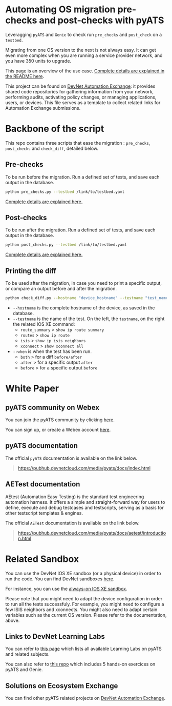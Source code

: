 Automating OS migration pre-checks and post-checks with pyATS
=====================================
Leveragging `pyATS` and `Genie` to check run `pre_checks` and `post_check` on a `testbed`.

Migrating from one OS version to the next is not always easy. It can get even more complex when you are running a service provider network, and you have 350 units to upgrade.

This page is an overview of the use case. [Complete details are explained in the README here](../README.md).

This project can be found on [DevNet Automation Exchange](https://developer.cisco.com/network-automation/): it provides shared code repositories for gathering information from your network, performing audits, activating policy changes, or managing applications, users, or devices. This file serves as a template to collect related links for Automation Exchange submissions.

# Backbone of the script

This repo contains three scripts that ease the migration : `pre_checks`, `post_checks` and `check_diff`, detailed below.

## Pre-checks

To be run before the migration. Run a defined set of tests, and save each output in the database.

```bash
python pre_checks.py --testbed /link/to/testbed.yaml
```
[Complete details are explained here.](./README_pre_checks.md)

## Post-checks

To be run after the migration. Run a defined set of tests, and save each output in the database.

```bash
python post_checks.py --testbed /link/to/testbed.yaml
```
[Complete details are explained here.](./README_post_checks.md)

## Printing the diff

To be used after the migration, in case you need to print a specific output, or compare an output before and after the migration.

```bash
python check_diff.py --hostname "device_hostname" --testname "test_name" --when "when_tested"
```
* `--hostname` is the complete hostname of the device, as saved in the database.
* `--testname` is the name of the test. On the left, the `testname`, on the right the related IOS XE command:
    - `route_summary` > `show ip route summary`
    - `routes`        > `show ip route`
    - `isis`          > `show ip isis neighbors`
    - `xconnect`      > `show xconnect all`
* `--when` is when the test has been run.
    - `both`      > for a diff `before/after`
    - `after`     > for a specific output `after`
    - `before`    > for a specific output `before`

# White Paper

## pyATS community on Webex

You can join the pyATS community by clicking [here](https://eurl.io/#r18UzrQVr).

You can sign up, or create a Webex account [here](https://www.webex.com/).

## pyATS documentation

The official `pyATS` documentation is available on the link below.
> https://pubhub.devnetcloud.com/media/pyats/docs/index.html

## AETest documentation

AEtest (Automation Easy Testing) is the standard test engineering automation harness. It offers a simple and straight-forward way for users to define, execute and debug testcases and testscripts, serving as a basis for other testscript templates & engines.

The official `AETest` documentation is available on the link below.

> https://pubhub.devnetcloud.com/media/pyats/docs/aetest/introduction.html

# Related Sandbox
You can use the DevNet IOS XE sandbox (or a physical device) in order to run the code. You can find DevNet sandboxes [here](http://devnetsandbox.cisco.com/RM/Topology).

For instance, you can use the [always-on IOS XE sandbox](https://devnetsandbox.cisco.com/RM/Diagram/Index/27d9747a-db48-4565-8d44-df318fce37ad?diagramType=Topology).

Please note that you might need to adapt the device configuration in order to run all the tests successfuly. For example, you might need to configure a few ISIS neighbors and xconnects. You might also need to adapt certain variables such as the current OS version. Please refer to the documentation, above.

## Links to DevNet Learning Labs
You can refer to [this page](https://developer.cisco.com/docs/pyats/#!hands-on-learning/learning-labs) which lists all available Learning Labs on pyATS and related subjects.

You can also refer to [this repo](https://github.com/AntoineOrsoni/pyats-devnet-se-hour) which includes 5 hands-on exercices on pyATS and Genie.

## Solutions on Ecosystem Exchange
You can find other pyATS related projects on [DevNet Automation Exchange](https://developer.cisco.com/codeexchange/explore/#search=pyats).

